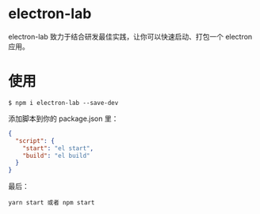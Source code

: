 # electron-lab

electron-lab 致力于结合研发最佳实践，让你可以快速启动、打包一个 electron 应用。

# 使用

```shell
$ npm i electron-lab --save-dev
```

添加脚本到你的 package.json 里：

```json
{
  "script": {
    "start": "el start",
    "build": "el build"
  }
}
```

最后：

```shell
yarn start 或者 npm start
```
